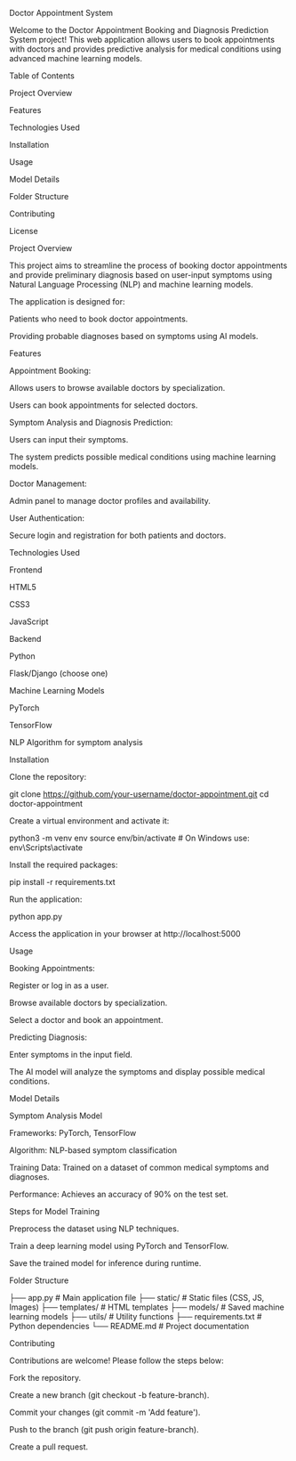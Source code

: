 Doctor Appointment  System

Welcome to the Doctor Appointment Booking and Diagnosis Prediction System project! This web application allows users to book appointments with doctors and provides predictive analysis for medical conditions using advanced machine learning models.

Table of Contents

Project Overview

Features

Technologies Used

Installation

Usage

Model Details

Folder Structure

Contributing

License

Project Overview

This project aims to streamline the process of booking doctor appointments and provide preliminary diagnosis based on user-input symptoms using Natural Language Processing (NLP) and machine learning models.

The application is designed for:

Patients who need to book doctor appointments.

Providing probable diagnoses based on symptoms using AI models.

Features

Appointment Booking:

Allows users to browse available doctors by specialization.

Users can book appointments for selected doctors.

Symptom Analysis and Diagnosis Prediction:

Users can input their symptoms.

The system predicts possible medical conditions using machine learning models.

Doctor Management:

Admin panel to manage doctor profiles and availability.

User Authentication:

Secure login and registration for both patients and doctors.

Technologies Used

Frontend

HTML5

CSS3

JavaScript

Backend

Python

Flask/Django (choose one)

Machine Learning Models

PyTorch

TensorFlow

NLP Algorithm for symptom analysis

Installation

Clone the repository:

git clone https://github.com/your-username/doctor-appointment.git
cd doctor-appointment

Create a virtual environment and activate it:

python3 -m venv env
source env/bin/activate   # On Windows use: env\Scripts\activate

Install the required packages:

pip install -r requirements.txt

Run the application:

python app.py

Access the application in your browser at http://localhost:5000

Usage

Booking Appointments:

Register or log in as a user.

Browse available doctors by specialization.

Select a doctor and book an appointment.

Predicting Diagnosis:

Enter symptoms in the input field.

The AI model will analyze the symptoms and display possible medical conditions.

Model Details

Symptom Analysis Model

Frameworks: PyTorch, TensorFlow

Algorithm: NLP-based symptom classification

Training Data: Trained on a dataset of common medical symptoms and diagnoses.

Performance: Achieves an accuracy of 90% on the test set.

Steps for Model Training

Preprocess the dataset using NLP techniques.

Train a deep learning model using PyTorch and TensorFlow.

Save the trained model for inference during runtime.

Folder Structure

├── app.py                # Main application file
├── static/               # Static files (CSS, JS, Images)
├── templates/            # HTML templates
├── models/               # Saved machine learning models
├── utils/                # Utility functions
├── requirements.txt      # Python dependencies
└── README.md             # Project documentation

Contributing

Contributions are welcome! Please follow the steps below:

Fork the repository.

Create a new branch (git checkout -b feature-branch).

Commit your changes (git commit -m 'Add feature').

Push to the branch (git push origin feature-branch).

Create a pull request.
